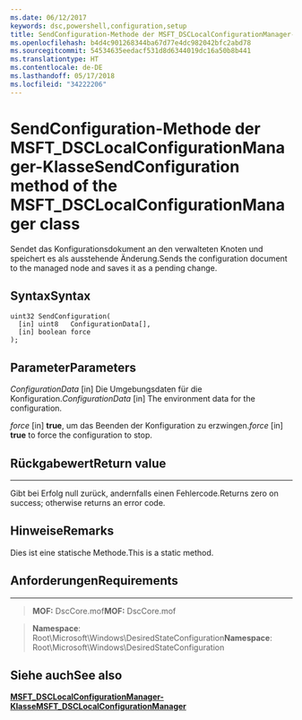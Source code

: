 ```yaml
---
ms.date: 06/12/2017
keywords: dsc,powershell,configuration,setup
title: SendConfiguration-Methode der MSFT_DSCLocalConfigurationManager-Klasse
ms.openlocfilehash: b4d4c901268344ba67d77e4dc982042bfc2abd78
ms.sourcegitcommit: 54534635eedacf531d8d6344019dc16a50b8b441
ms.translationtype: HT
ms.contentlocale: de-DE
ms.lasthandoff: 05/17/2018
ms.locfileid: "34222206"
---
```

# <a name="sendconfiguration-method-of-the-msftdsclocalconfigurationmanager-class"></a><span data-ttu-id="f4e9c-103">SendConfiguration-Methode der MSFT_DSCLocalConfigurationManager-Klasse</span><span class="sxs-lookup"><span data-stu-id="f4e9c-103">SendConfiguration method of the MSFT_DSCLocalConfigurationManager class</span></span>

<span data-ttu-id="f4e9c-104">Sendet das Konfigurationsdokument an den verwalteten Knoten und speichert es als ausstehende Änderung.</span><span class="sxs-lookup"><span data-stu-id="f4e9c-104">Sends the configuration document to the managed node and saves it as a pending change.</span></span>

<a name="syntax"></a><span data-ttu-id="f4e9c-105">Syntax</span><span class="sxs-lookup"><span data-stu-id="f4e9c-105">Syntax</span></span>
------

```mof
uint32 SendConfiguration(
  [in] uint8   ConfigurationData[],
  [in] boolean force
);
```

<a name="parameters"></a><span data-ttu-id="f4e9c-106">Parameter</span><span class="sxs-lookup"><span data-stu-id="f4e9c-106">Parameters</span></span>
----------

<span data-ttu-id="f4e9c-107">*ConfigurationData* \[in\] Die Umgebungsdaten für die Konfiguration.</span><span class="sxs-lookup"><span data-stu-id="f4e9c-107">*ConfigurationData* \[in\] The environment data for the configuration.</span></span>

<span data-ttu-id="f4e9c-108">*force* \[in\] **true**, um das Beenden der Konfiguration zu erzwingen.</span><span class="sxs-lookup"><span data-stu-id="f4e9c-108">*force* \[in\] **true** to force the configuration to stop.</span></span>

## <a name="return-value"></a><span data-ttu-id="f4e9c-109">Rückgabewert</span><span class="sxs-lookup"><span data-stu-id="f4e9c-109">Return value</span></span>
------------

<span data-ttu-id="f4e9c-110">Gibt bei Erfolg null zurück, andernfalls einen Fehlercode.</span><span class="sxs-lookup"><span data-stu-id="f4e9c-110">Returns zero on success; otherwise returns an error code.</span></span>

## <a name="remarks"></a><span data-ttu-id="f4e9c-111">Hinweise</span><span class="sxs-lookup"><span data-stu-id="f4e9c-111">Remarks</span></span>

<span data-ttu-id="f4e9c-112">Dies ist eine statische Methode.</span><span class="sxs-lookup"><span data-stu-id="f4e9c-112">This is a static method.</span></span>

## <a name="requirements"></a><span data-ttu-id="f4e9c-113">Anforderungen</span><span class="sxs-lookup"><span data-stu-id="f4e9c-113">Requirements</span></span>
------------
><span data-ttu-id="f4e9c-114">**MOF:** DscCore.mof</span><span class="sxs-lookup"><span data-stu-id="f4e9c-114">**MOF:** DscCore.mof</span></span>

><span data-ttu-id="f4e9c-115">**Namespace**: Root\Microsoft\Windows\DesiredStateConfiguration</span><span class="sxs-lookup"><span data-stu-id="f4e9c-115">**Namespace**: Root\Microsoft\Windows\DesiredStateConfiguration</span></span>


## <a name="see-also"></a><span data-ttu-id="f4e9c-116">Siehe auch</span><span class="sxs-lookup"><span data-stu-id="f4e9c-116">See also</span></span>


[<span data-ttu-id="f4e9c-117">**MSFT_DSCLocalConfigurationManager-Klasse**</span><span class="sxs-lookup"><span data-stu-id="f4e9c-117">**MSFT_DSCLocalConfigurationManager**</span></span>](msft-dsclocalconfigurationmanager.md)